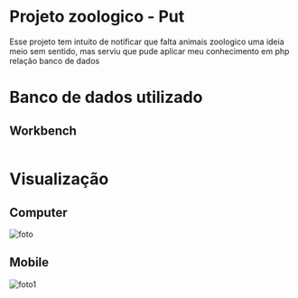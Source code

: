 # Projeto zoologico - Put 
Esse projeto tem intuito de notificar que falta animais zoologico
uma ideia meio sem sentido, mas serviu que pude aplicar meu conhecimento em php relação banco de dados

# Banco de dados utilizado
<h2>Workbench</h2>

<img src="https://cdn.icon-icons.com/icons2/3053/PNG/512/mysql_workbench_macos_bigsur_icon_189924.png" alt="">

<h1>Visualização</h1>
<h2>Computer</h2>

![foto](https://github.com/user-attachments/assets/1e9d23ed-1d7d-45d2-881c-01eb8e3d1197)

<h2>Mobile</h2>

![foto1](https://github.com/user-attachments/assets/e7a30c57-5160-4991-893d-49c10dd75fd9)
